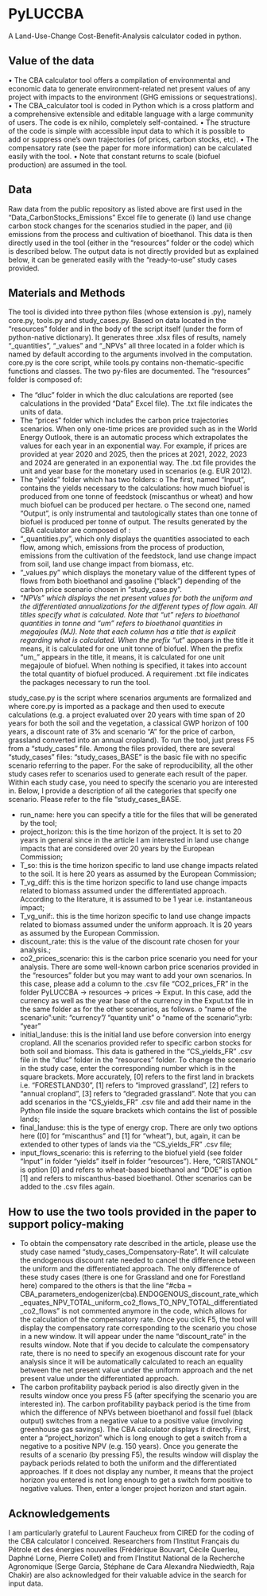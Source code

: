 # PyLUCCBA
A Land-Use-Change Cost-Benefit-Analysis calculator coded in python.

## Value of the data
•	The CBA calculator tool offers a compilation of environmental and economic data to generate environment-related net present values of any project with impacts to the environment (GHG emissions or sequestrations).
•	The CBA_calculator tool is coded in Python which is a cross platform and a comprehensive extensible and editable language with a large community of users. The code is ex nihilo, completely self-contained. 
•	The structure of the code is simple with accessible input data to which it is possible to add or suppress one’s own trajectories (of prices, carbon stocks, etc).
•	The compensatory rate (see the paper for more information) can be calculated easily with the tool.
•	Note that constant returns to scale (biofuel production) are assumed in the tool.

## Data
Raw data from the public repository as listed above are first used in the “Data_CarbonStocks_Emissions” Excel file to generate (i) land use change carbon stock changes for the scenarios studied in the paper, and (ii) emissions from the process and cultivation of bioethanol. This data is then directly used in the tool (either in the “resources” folder or the code) which is described below. The output data is not directly provided but as explained below, it can be generated easily with the “ready-to-use” study cases provided.

## Materials and Methods
The tool is divided into three python files (whose extension is .py), namely core.py, tools.py and study_cases.py. Based on data located in the “resources” folder and in the body of the script itself (under the form of python-native dictionary). It generates three .xlsx files of results, namely “_quantities”, “_values”  and “_NPVs” all three located in a folder which is named by default according to the arguments involved in the computation.
core.py is the core script, while tools.py contains non-thematic-specific functions and classes. The two py-files are documented. 
The “resources” folder is composed of:
-	The “dluc” folder in which the dluc calculations are reported (see calculations in the provided “Data” Excel file). The .txt file indicates the units of data.
-	The “prices” folder which includes the carbon price trajectories scenarios. When only one-time prices are provided such as in the World Energy Outlook, there is an automatic process which extrapolates the values for each year in an exponential way. For example, if prices are provided at year 2020 and 2025, then the prices at 2021, 2022, 2023 and 2024 are generated in an exponential way. The .txt file provides the unit and year base for the monetary used in scenarios (e.g. EUR 2012).
-	The “yields” folder which has two folders:
o	The first, named “Input”, contains the yields necessary to the calculations: how much biofuel is produced from one tonne of feedstock (miscanthus or wheat) and how much biofuel can be produced per hectare.
o	The second one, named “Output”, is only instrumental and tautologically states than one tonne of biofuel is produced per tonne of output.
The results generated by the CBA calculator are composed of :
-	“_quantities.py”, which only displays the quantities associated to each flow, among which, emissions from the process of production, emissions from the cultivation of the feedstock, land use change impact from soil, land use change impact from biomass, etc.
-	“_values.py” which displays the monetary value of the different types of flows from both bioethanol and gasoline (“black”) depending of the carbon price scenario chosen in “study_case.py”.
-	“_NPVs” which displays the net present values for both the uniform and the differentiated annualizations for the different types of flow again. All titles specify what is calculated. Note that “ut” refers to bioethanol quantities in tonne and “um” refers to bioethanol quantities in megajoules (MJ).
Note that each column has a title that is explicit regarding what is calculated. When the prefix “ut_” appears in the title it means, it is calculated for one unit tonne of biofuel. When the prefix “um_” appears in the title, it means, it is calculated for one unit megajoule of biofuel. When nothing is specified, it takes into account the total quantity of biofuel produced. 
A requirement .txt file indicates the packages necessary to run the tool.

study_case.py is the script where scenarios arguments are formalized and where core.py is imported as a package and then used to execute calculations (e.g. a project evaluated over 20 years with time span of 20 years for both the soil and the vegetation, a classical GWP horizon of 100 years, a discount rate of 3% and scenario “A” for the price of carbon, grassland converted into an annual cropland). To run the tool, just press F5 from  a “study_cases” file. Among the files provided, there are several “study_cases” files: “study_cases_BASE” is the basic file with no specific scenario referring to the paper. For the sake of reproducibility, all the other study cases refer to scenarios used to generate each result of the paper.
Within each study case, you need to specify the scenario you are interested in. Below, I provide a description of all the categories that specify one scenario. Please refer to the file “study_cases_BASE.
-	run_name: here you can specify a title for the files that will be generated by the tool;
-	project_horizon: this is the time horizon of the project. It is set to 20 years in general since in the article I am interested in land use change impacts that are considered over 20 years by the European Commission;
-	T_so: this is the time horizon specific to land use change impacts related to the soil. It is here 20 years as assumed by the European Commission;
-	T_vg_diff: this is the time horizon specific to land use change impacts related to biomass assumed under the differentiated approach. According to the literature, it is assumed to be 1 year i.e. instantaneous impact;
-	T_vg_unif:. this is the time horizon specific to land use change impacts related to biomass assumed under the uniform approach. It is 20 years as assumed by the European Commission. 
-	discount_rate: this is the value of the discount rate chosen for your analysis.;
-	co2_prices_scenario: this is the carbon price scenario you need for your analysis. There are some well-known carbon price scenarios provided in the “resources” folder but you may want to add your own scenarios. In this case, please add a column to the .csv file “CO2_prices_FR” in the folder PyLUCCBA -> resources -> prices -> Exput. In this case, add the currency as well as the year base of the currency in the Exput.txt file in the same folder as for the other scenarios, as follows.
o	“name of the scenario”:unit: “currency”/ “quantity unit”
o	“name of the scenario”:yrb: “year”
-	initial_landuse: this is the initial land use before conversion into energy cropland. All the scenarios provided refer to specific carbon stocks for both soil and biomass. This data is gathered in the “CS_yields_FR” .csv file in the “dluc” folder in the “resources” folder. To change the scenario in the study case, enter the corresponding number which is in the square brackets. More accurately, [0] refers to the first land in brackets i.e. “FORESTLAND30”, [1] refers to “improved grassland”, [2] refers to “annual cropland”, [3] refers to “degraded grassland”. Note that you can add scenarios in the “CS_yields_FR” .csv file and add their name in the Python file inside the square brackets which contains the list of possible lands;	
-	final_landuse: this is the type of energy crop. There are only two options here ([0] for “miscanthus” and [1] for “wheat”), but, again, it can be extended to other types of lands via the “CS_yields_FR” .csv file;
-	input_flows_scenario: this is referring to the biofuel yield (see folder “Input” in folder “yields” itself in folder “resources”). Here, “CRISTANOL” is option [0] and refers to wheat-based bioethanol and “DOE” is option [1] and refers to miscanthus-based bioethanol. Other scenarios can be added to the .csv files again.

## How to use the two tools provided in the paper to support policy-making
-	To obtain the compensatory rate described in the article, please use the study case named “study_cases_Compensatory-Rate”. It will calculate the endogenous discount rate needed to cancel the difference between the uniform and the differentiated approach. The only difference of these study cases (there is one for Grassland and one for Forestland here) compared to the others is that the line “#cba = CBA_parameters_endogenizer(cba).ENDOGENOUS_discount_rate_which_equates_NPV_TOTAL_uniform_co2_flows_TO_NPV_TOTAL_differentiated_co2_flows” is not commented anymore in the code, which allows for the calculation of the compensatory rate. Once you click F5, the tool will display the compensatory rate corresponding to the scenario you chose in a new window. It will appear under the name “discount_rate” in the results window. Note that if you decide to calculate the compensatory rate, there is no need to specify an exogenous discount rate for your analysis since it will be automatically calculated to reach an equality between the net present value under the uniform approach and the net present value under the differentiated approach.
-	The carbon profitability payback period is also directly given in the results window once you press F5 (after specifying the scenario you are interested in). The carbon profitability payback period is the time from which the difference of NPVs between bioethanol and fossil fuel (black output) switches from a negative value to a positive value (involving greenhouse gas savings). The CBA calculator displays it directly. First, enter a “project_horizon” which is long enough to get a switch from a negative to a positive NPV (e.g. 150 years). Once you generate the results of a scenario (by pressing F5), the results window will display the payback periods related to both the uniform and the differentiated approaches. If it does not display any number, it means that the project horizon you entered is not long enough to get a switch form positive to negative values. Then, enter a longer project horizon and start again.

## Acknowledgements 
I am particularly grateful to Laurent Faucheux from CIRED for the coding of the CBA calculator I conceived. Researchers from l’Institut Français du Pétrole et des énergies nouvelles (Frédérique Bouvart, Cécile Querleu, Daphné Lorne, Pierre Collet) and from l’Institut National de la Recherche Agronomique (Serge Garcia, Stéphane de Cara Alexandra Niedwiedth, Raja Chakir) are also acknowledged for their valuable advice in the search for input data.


